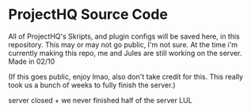 # ProjectHQ Source Code

All of ProjectHQ's Skripts, and plugin configs will be saved here, in this repository.
This may or may not go public, I'm not sure.
At the time i'm currently making this repo, me and Jules are still working on the server.
Made in 02/10

(If this goes public, enjoy lmao, also don't take credit for this. This really took us a bunch of weeks to fully finish the server.)

server closed + we never finished half of the server LUL
